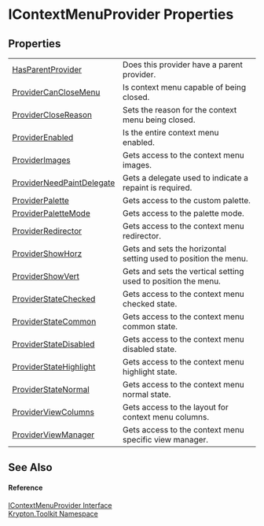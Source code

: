# IContextMenuProvider Properties




## Properties
<table>
<tr>
<td><a href="e63aa9ba-6d76-2599-301e-f7ae788e0f7f.md">HasParentProvider</a></td>
<td>Does this provider have a parent provider.</td></tr>
<tr>
<td><a href="6fb107bf-e34a-e20f-be97-ef1887330dd2.md">ProviderCanCloseMenu</a></td>
<td>Is context menu capable of being closed.</td></tr>
<tr>
<td><a href="045b0dcb-a551-ddc2-0d56-ae7f82a66fa5.md">ProviderCloseReason</a></td>
<td>Sets the reason for the context menu being closed.</td></tr>
<tr>
<td><a href="2aa6aa84-ecc9-8dd8-3893-19e2fb77764b.md">ProviderEnabled</a></td>
<td>Is the entire context menu enabled.</td></tr>
<tr>
<td><a href="63e4d162-d6a8-eac2-330c-5e82e6f58d8d.md">ProviderImages</a></td>
<td>Gets access to the context menu images.</td></tr>
<tr>
<td><a href="387794b5-f604-a653-e089-b1ad8645a2f1.md">ProviderNeedPaintDelegate</a></td>
<td>Gets a delegate used to indicate a repaint is required.</td></tr>
<tr>
<td><a href="8c3a4240-b1ea-3581-1b59-4b48388be220.md">ProviderPalette</a></td>
<td>Gets access to the custom palette.</td></tr>
<tr>
<td><a href="3a2a631a-1758-b3bf-e466-2f5dbce25c42.md">ProviderPaletteMode</a></td>
<td>Gets access to the palette mode.</td></tr>
<tr>
<td><a href="8c0cbd76-5ead-072b-861e-99bc937f5d2e.md">ProviderRedirector</a></td>
<td>Gets access to the context menu redirector.</td></tr>
<tr>
<td><a href="d4c6e8ca-c8ce-2efb-941e-79bfe87c0582.md">ProviderShowHorz</a></td>
<td>Gets and sets the horizontal setting used to position the menu.</td></tr>
<tr>
<td><a href="cfd61f4e-bda7-2389-c0ca-deab757d0c54.md">ProviderShowVert</a></td>
<td>Gets and sets the vertical setting used to position the menu.</td></tr>
<tr>
<td><a href="a8ee8db0-4dfb-52b0-3ecf-21e72dc9534b.md">ProviderStateChecked</a></td>
<td>Gets access to the context menu checked state.</td></tr>
<tr>
<td><a href="9dc17dd4-588f-90b7-94a4-06159813da42.md">ProviderStateCommon</a></td>
<td>Gets access to the context menu common state.</td></tr>
<tr>
<td><a href="cc536a03-34ef-4476-0219-94cf87e133d0.md">ProviderStateDisabled</a></td>
<td>Gets access to the context menu disabled state.</td></tr>
<tr>
<td><a href="32816a82-3bcc-32c9-77b6-0a4f21914857.md">ProviderStateHighlight</a></td>
<td>Gets access to the context menu highlight state.</td></tr>
<tr>
<td><a href="790b1f43-bf4e-3ae1-4d78-a2ebd25527d7.md">ProviderStateNormal</a></td>
<td>Gets access to the context menu normal state.</td></tr>
<tr>
<td><a href="881d19a8-ac6d-17a9-356b-651292d74534.md">ProviderViewColumns</a></td>
<td>Gets access to the layout for context menu columns.</td></tr>
<tr>
<td><a href="7f2dd28b-56d6-6f06-0b45-89e368965dcf.md">ProviderViewManager</a></td>
<td>Gets access to the context menu specific view manager.</td></tr>
</table>

## See Also


#### Reference
<a href="169231ea-b03a-bb4a-0d84-38bca06f5a4d.md">IContextMenuProvider Interface</a>  
<a href="79d2eac2-21f4-54ff-7552-b20c33c30600.md">Krypton.Toolkit Namespace</a>  

